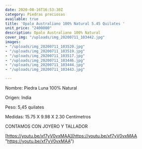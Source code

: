 ```yaml
---
date: 2020-08-16T16:53:30Z
category: Piedras preciosas
available: true
title: 'Opalo Australiano 100% Natural 5.45 Quilates '
unit_price: "2400000"
description: Opalo Australiano 100% Natural
cover_img: "/uploads/img_20200711_103442.jpg"
images:
- "/uploads/img_20200711_103520.jpg"
- "/uploads/img_20200711_103519.jpg"
- "/uploads/img_20200711_103517.jpg"
- "/uploads/img_20200711_103446.jpg"
- "/uploads/img_20200711_103444.jpg"
- "/uploads/img_20200711_103443.jpg"

---
```

Nombre: Piedra Luna 100% Natural

Origen: India 

Peso: 5,45 quilates

Medidas: 15.75 X 9.98 X 2.30 Centímetros 

CONTAMOS CON JOYERO Y TALLADOR

[https://youtu.be/xf7yV0vxMAA](https://youtu.be/xf7yV0vxMAA "https://youtu.be/xf7yV0vxMAA")
